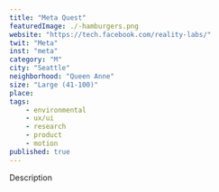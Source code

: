 ```yaml
---
title: "Meta Quest"
featuredImage: ./-hamburgers.png
website: "https://tech.facebook.com/reality-labs/"
twit: "Meta"
inst: "meta"
category: "M"
city: "Seattle"
neighborhood: "Queen Anne"
size: "Large (41-100)"
place: 
tags:
    - environmental
    - ux/ui
    - research
    - product
    - motion
published: true
---
```


Description

